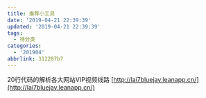 ```yaml
---
title: 推荐小工具
date: '2019-04-21 22:39:39'
updated: '2019-04-21 22:39:39'
tags:
  - 待分类
categories:
  - '201904'
abbrlink: 312287b7
---
```

 
20行代码的解析各大网站VIP视频线路  [http://lai7bluejay.leanapp.cn/](http://lai7bluejay.leanapp.cn/)